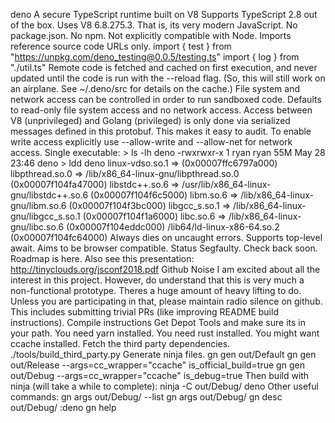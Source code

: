 deno A secure TypeScript runtime built on V8 Supports TypeScript 2.8 out of the box. Uses V8 6.8.275.3. That is, its very modern JavaScript. No package.json. No npm. Not explicitly compatible with Node. Imports reference source code URLs only. import { test } from "https://unpkg.com/deno_testing@0.0.5/testing.ts" import { log } from "./util.ts" Remote code is fetched and cached on first execution, and never updated until the code is run with the --reload flag. (So, this will still work on an airplane. See ~/.deno/src for details on the cache.) File system and network access can be controlled in order to run sandboxed code. Defaults to read-only file system access and no network access. Access between V8 (unprivileged) and Golang (privileged) is only done via serialized messages defined in this protobuf. This makes it easy to audit. To enable write access explicitly use --allow-write and --allow-net for network access. Single executable: > ls -lh deno -rwxrwxr-x 1 ryan ryan 55M May 28 23:46 deno > ldd deno linux-vdso.so.1 => (0x00007ffc6797a000) libpthread.so.0 => /lib/x86_64-linux-gnu/libpthread.so.0 (0x00007f104fa47000) libstdc++.so.6 => /usr/lib/x86_64-linux-gnu/libstdc++.so.6 (0x00007f104f6c5000) libm.so.6 => /lib/x86_64-linux-gnu/libm.so.6 (0x00007f104f3bc000) libgcc_s.so.1 => /lib/x86_64-linux-gnu/libgcc_s.so.1 (0x00007f104f1a6000) libc.so.6 => /lib/x86_64-linux-gnu/libc.so.6 (0x00007f104eddc000) /lib64/ld-linux-x86-64.so.2 (0x00007f104fc64000) Always dies on uncaught errors. Supports top-level await. Aims to be browser compatible. Status Segfaulty. Check back soon. Roadmap is here. Also see this presentation: http://tinyclouds.org/jsconf2018.pdf Github Noise I am excited about all the interest in this project. However, do understand that this is very much a non-functional prototype. Theres a huge amount of heavy lifting to do. Unless you are participating in that, please maintain radio silence on github. This includes submitting trivial PRs (like improving README build instructions). Compile instructions Get Depot Tools and make sure its in your path. You need yarn installed. You need rust installed. You might want ccache installed. Fetch the third party dependencies. ./tools/build_third_party.py Generate ninja files. gn gen out/Default gn gen out/Release --args=cc_wrapper="ccache" is_official_build=true gn gen out/Debug --args=cc_wrapper="ccache" is_debug=true Then build with ninja (will take a while to complete): ninja -C out/Debug/ deno Other useful commands: gn args out/Debug/ --list gn args out/Debug/ gn desc out/Debug/ :deno gn help